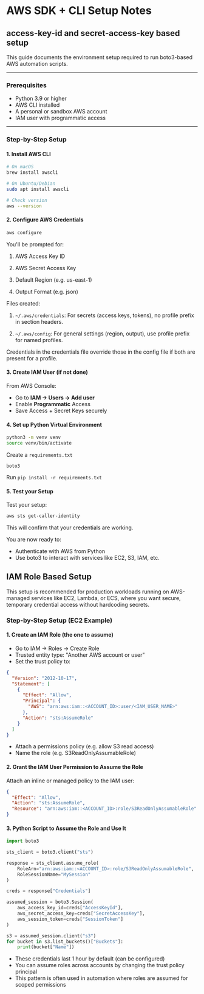 # AWS SDK + CLI Setup Notes

## access-key-id and secret-access-key based setup

This guide documents the environment setup required to run boto3-based AWS automation scripts.

---

### Prerequisites

- Python 3.9 or higher
- AWS CLI installed
- A personal or sandbox AWS account
- IAM user with programmatic access

---

### Step-by-Step Setup

#### 1. Install AWS CLI

```bash
# On macOS
brew install awscli

# On Ubuntu/Debian
sudo apt install awscli

# Check version
aws --version
```

#### 2. Configure AWS Credentials

```bash
aws configure
```

You'll be prompted for:

1. AWS Access Key ID

1. AWS Secret Access Key

1. Default Region (e.g. us-east-1)

1. Output Format (e.g. json)

Files created:

1. `~/.aws/credentials`: For secrets (access keys, tokens), no profile prefix in section headers.

1. `~/.aws/config`: For general settings (region, output), use profile prefix for named profiles.

Credentials in the credentials file override those in the config file if both are present for a profile.

#### 3. Create IAM User (if not done)

From AWS Console:

- Go to **IAM → Users → Add user**
- Enable **Programmatic** Access
- Save Access + Secret Keys securely

#### 4. Set up Python Virtual Environment

```bash
python3 -m venv venv
source venv/bin/activate
```

Create a `requirements.txt`

```text
boto3
```

Run `pip install -r requirements.txt`

#### 5. Test your Setup

Test your setup:

```bash
aws sts get-caller-identity
```

This will confirm that your credentials are working.

You are now ready to:

- Authenticate with AWS from Python
- Use boto3 to interact with services like EC2, S3, IAM, etc.

## IAM Role Based Setup

This setup is recommended for production workloads running on AWS-managed services like EC2, Lambda, or ECS, where you want secure, temporary credential access without hardcoding secrets.

### Step-by-Step Setup (EC2 Example)

#### 1. Create an IAM Role (the one to assume)

- Go to IAM → Roles → Create Role
- Trusted entity type: "Another AWS account or user"
- Set the trust policy to:

```json
{
  "Version": "2012-10-17",
  "Statement": [
    {
      "Effect": "Allow",
      "Principal": {
        "AWS": "arn:aws:iam::<ACCOUNT_ID>:user/<IAM_USER_NAME>"
      },
      "Action": "sts:AssumeRole"
    }
  ]
}
```

- Attach a permissions policy (e.g. allow S3 read access)
- Name the role (e.g. S3ReadOnlyAssumableRole)

#### 2. Grant the IAM User Permission to Assume the Role

Attach an inline or managed policy to the IAM user:

```json
{
  "Effect": "Allow",
  "Action": "sts:AssumeRole",
  "Resource": "arn:aws:iam::<ACCOUNT_ID>:role/S3ReadOnlyAssumableRole"
}
```

#### 3. Python Script to Assume the Role and Use It

```python
import boto3

sts_client = boto3.client("sts")

response = sts_client.assume_role(
    RoleArn="arn:aws:iam::<ACCOUNT_ID>:role/S3ReadOnlyAssumableRole",
    RoleSessionName="MySession"
)

creds = response["Credentials"]

assumed_session = boto3.Session(
    aws_access_key_id=creds["AccessKeyId"],
    aws_secret_access_key=creds["SecretAccessKey"],
    aws_session_token=creds["SessionToken"]
)

s3 = assumed_session.client("s3")
for bucket in s3.list_buckets()["Buckets"]:
    print(bucket["Name"])
```

- These credentials last 1 hour by default (can be configured)
- You can assume roles across accounts by changing the trust policy principal
- This pattern is often used in automation where roles are assumed for scoped permissions
